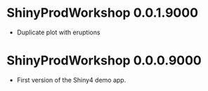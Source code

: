 # ShinyProdWorkshop 0.0.1.9000

* Duplicate plot with eruptions

# ShinyProdWorkshop 0.0.0.9000

* First version of the Shiny4 demo app.
